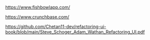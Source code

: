 https://www.fishbowlapp.com/

https://www.crunchbase.com/

https://github.com/Chetan11-dev/refactoring-ui-book/blob/main/Steve_Schoger_Adam_Wathan_Refactoring_UI.pdf